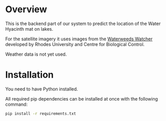 # Overview

This is the backend part of our system to predict the location of the Water Hyacinth mat on lakes.

For the satellite imagery it uses images from the [Waterweeds Watcher](https://davidkinsler123.users.earthengine.app/view/macrophyte-monitoring-tool) developed by Rhodes University and Centre for Biological Control.

Weather data is not yet used.

# Installation

You need to have Python installed.

All required pip dependencies can be installed at once with the following command:

```bash
pip install -r requirements.txt
```
